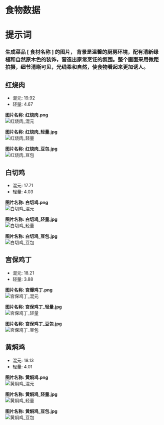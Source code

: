 # 食物数据
# 提示词 
### 生成菜品  [ 食材名称 ]  的图片， 背景是温馨的厨房环境，配有清新绿植和自然原木色的装饰，营造出家常烹饪的氛围。整个画面采用微距拍摄，细节清晰可见，光线柔和自然，使食物看起来更加诱人。
## 红烧肉
- 混元: 19.92
- 轻量: 4.67

**图片名称: 红烧肉.png**  
![红烧肉_混元](红烧肉.png)

**图片名称: 红烧肉_轻量.jpg**  
![红烧肉_轻量](红烧肉_轻量.jpg)

**图片名称: 红烧肉_豆包.jpg**  
![红烧肉_豆包](红烧肉_豆包.jpg)

## 白切鸡
- 混元: 17.71
- 轻量: 4.03

**图片名称: 白切鸡.png**  
![白切鸡_混元](白切鸡.png)

**图片名称: 白切鸡_轻量.jpg**  
![白切鸡_轻量](白切鸡_轻量.jpg)

**图片名称: 白切鸡_豆包.jpg**  
![白切鸡_豆包](白切鸡_豆包.jpg)

## 宫保鸡丁
- 混元: 18.21
- 轻量: 3.88

**图片名称: 宫爆鸡丁.png**  
![宫保鸡丁_混元](宫爆鸡丁.png)

**图片名称: 宫保鸡丁_轻量.jpg**  
![宫保鸡丁_轻量](宫保鸡丁_轻量.jpg)

**图片名称: 宫保鸡丁_豆包.jpg**  
![宫保鸡丁_豆包](宫保鸡丁_豆包.jpg)

## 黄焖鸡
- 混元: 18.13
- 轻量: 4.01

**图片名称: 黄焖鸡.png**  
![黄焖鸡_混元](黄焖鸡.png)

**图片名称: 黄焖鸡_轻量.jpg**  
![黄焖鸡_轻量](黄焖鸡_轻量.jpg)

**图片名称: 黄焖鸡_豆包.jpg**  
![黄焖鸡_豆包](黄焖鸡_豆包.jpg)
